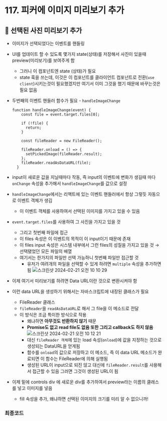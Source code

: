 # 117. 피커에 이미지 미리보기 추가

## 📌 선택된 사진 미리보기 추가

- 이미지가 선택되었다는 이벤트를 핸들링
- UI를 업데이트 할 수 있도록 몇가지 state(상태)를 저장해서 사진이 있을때 preview(미리보기)를 보여주게 함
  - 그러니 이 컴포넌트엔 state (상태)가 필요
  - state 훅을 쓰는데, 이것은 이 컴포넌트를 클라이언트 컴포넌트로 전환(`use client`)시키는것이 필요했겠지만 여기서 이미 그것을 했기 때문에 바꾸는것은 필요 없음
- 두번째의 이벤트 핸들러 함수가 필요 - `handleImageChange`

  ```
  function handleImageChange(event) {
      const file = event.target.files[0];

      if (!file) {
        return;
      }

      const fileReader = new FileReader();

      fileReader.onload = () => {
        setPickedImage(fileReader.result);
      };
      fileReader.readAsDataURL(file);
    }
  ```

- input이 새로운 값을 지닐때마다 작동, 즉 input의 이벤트에 변화가 생길때 마다 `onChange` 속성을 추가해서 `handleImageChange`를 값으로 설정
- `handleImageChange`에서는 리액트에 있는 이벤트 핸들러에서 항상 그렇듯 자동으로 이벤트 객체가 생김
  - 이 이벤트 객체를 사용하여서 선택된 이미지를 가지고 있을 수 있음
- `event.target.files`를 사용하여 그 사진을 가지고 있을 것

  - 그리고 첫번째 파일에 접근
  - 이 files 속성은 이 이벤트의 목적이 이 input이기 때문에 존재
  - 이 files input 속성은 시스템 내부에서 그런 files의 성질을 가지고 있을 것
    → 선택됐었던 모든 파일의 배열
  - 여기서는 한가지의 파일만 선택 가능하니 첫번째 파일만 접근할 것
    - 유저가 여려개의 파일을 선택할 수 있게 하려면 `multiple` 속성을 추가하면 됨
      ![스크린샷 2024-02-21 오전 10 10 29](https://github.com/jjjjjeongwon/TIL/assets/107834862/ad490376-e360-4ae5-bda5-e3d42ed0baf9)

- 이제 여기서 미리보기를 하려면 Data URL이란 것으로 변환시켜야 함
- 이런 data URL을 생성하기 위해서는 자바스크립트에 내장된 클래스가 필요
  - FileReader 클래스
  - `fileReader`을 `readAsDataURL`로 해서 그 file을 이 메소드로 전달
  - 이 방식은 조금 특이한 방식으로 작용
    - 왜냐하면 **아무것도 반환하지 않기** 때문
    - **Promise도 없고 read file도 없음 또한 그리고 callback도 하지 않음**
      ![스크린샷 2024-02-21 오전 10 12 21](https://github.com/jjjjjeongwon/TIL/assets/107834862/c0c42d16-4cfa-4c91-8030-45f05d7f8514)
    - 대신 `fileReader 객체`에 있는 load 속성(`onload`)에 값을 지정하는 것으로 생성되는 DataURL을 얻게됨
    - 함수를 `onload`의 값으로 저장하고 이 메소드, 즉 이 data URL 메소드가 완료되면 이 함수는 FileReader에 의해 실행됨
    - 생성된 URL이 input으로 되진 않고 대신에 `fileReader.result`를 사용해서 접근할 수 있음 그러면 그것이 생성된 URL이 됨
- 이제 밑에 controls div 에 새로운 div를 추가하여서 preview라는 이름의 클래스를 넣고 이미지를 넣음
  - fill 속성을 추가, 왜냐하면 선택된 이미지의 크기를 미리 알 수 없으니까!

### 최종코드
